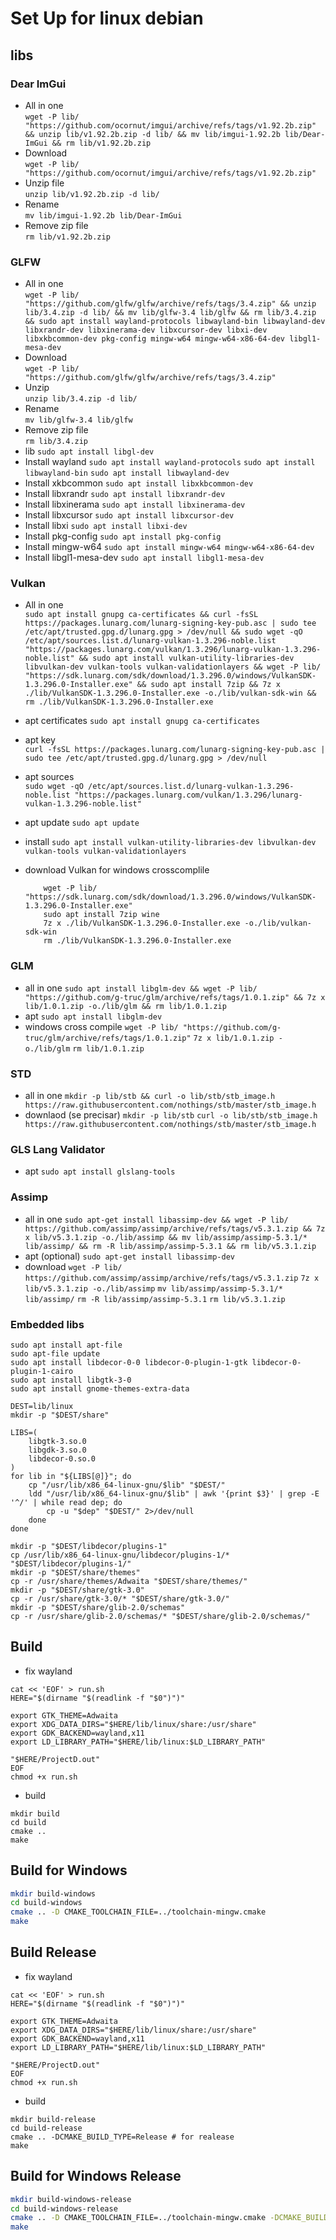 # Set Up for linux debian

## libs

### Dear ImGui

- All in one \
    `wget -P lib/ "https://github.com/ocornut/imgui/archive/refs/tags/v1.92.2b.zip" && unzip lib/v1.92.2b.zip -d lib/ && mv lib/imgui-1.92.2b lib/Dear-ImGui && rm lib/v1.92.2b.zip`
- Download \
    `wget -P lib/ "https://github.com/ocornut/imgui/archive/refs/tags/v1.92.2b.zip"`
- Unzip file \
    `unzip lib/v1.92.2b.zip -d lib/`
- Rename \
    `mv lib/imgui-1.92.2b lib/Dear-ImGui`
- Remove zip file \
    `rm lib/v1.92.2b.zip`

### GLFW

- All in one \
    `wget -P lib/ "https://github.com/glfw/glfw/archive/refs/tags/3.4.zip" && unzip lib/3.4.zip -d lib/ && mv lib/glfw-3.4 lib/glfw && rm lib/3.4.zip && sudo apt install wayland-protocols libwayland-bin libwayland-dev libxrandr-dev libxinerama-dev libxcursor-dev libxi-dev libxkbcommon-dev pkg-config mingw-w64 mingw-w64-x86-64-dev libgl1-mesa-dev`
- Download \
    `wget -P lib/ "https://github.com/glfw/glfw/archive/refs/tags/3.4.zip"`
- Unzip \
    `unzip lib/3.4.zip -d lib/`
- Rename \
    `mv lib/glfw-3.4 lib/glfw`
- Remove zip file \
    `rm lib/3.4.zip`
- lib
    `sudo apt install libgl-dev`
- Install wayland
    `sudo apt install wayland-protocols`
    `sudo apt install libwayland-bin`
    `sudo apt install libwayland-dev`
- Install xkbcommon
    `sudo apt install libxkbcommon-dev`
- Install libxrandr
    `sudo apt install libxrandr-dev`
- Install libxinerama
    `sudo apt install libxinerama-dev`
- Install libxcursor
    `sudo apt install libxcursor-dev`
- Install libxi
    `sudo apt install libxi-dev`
- Install pkg-config
    `sudo apt install pkg-config`
- Install mingw-w64
    `sudo apt install mingw-w64 mingw-w64-x86-64-dev`
- Install libgl1-mesa-dev
    `sudo apt install libgl1-mesa-dev`

### Vulkan

- All in one \
    `sudo apt install gnupg ca-certificates && curl -fsSL https://packages.lunarg.com/lunarg-signing-key-pub.asc | sudo tee /etc/apt/trusted.gpg.d/lunarg.gpg > /dev/null && sudo wget -qO /etc/apt/sources.list.d/lunarg-vulkan-1.3.296-noble.list "https://packages.lunarg.com/vulkan/1.3.296/lunarg-vulkan-1.3.296-noble.list" && sudo apt install vulkan-utility-libraries-dev libvulkan-dev vulkan-tools vulkan-validationlayers && wget -P lib/ "https://sdk.lunarg.com/sdk/download/1.3.296.0/windows/VulkanSDK-1.3.296.0-Installer.exe" && sudo apt install 7zip && 7z x ./lib/VulkanSDK-1.3.296.0-Installer.exe -o./lib/vulkan-sdk-win && rm ./lib/VulkanSDK-1.3.296.0-Installer.exe`
- apt certificates
    `sudo apt install gnupg ca-certificates`
- apt key \
    `curl -fsSL https://packages.lunarg.com/lunarg-signing-key-pub.asc | sudo tee /etc/apt/trusted.gpg.d/lunarg.gpg > /dev/null`
- apt sources \
    `sudo wget -qO /etc/apt/sources.list.d/lunarg-vulkan-1.3.296-noble.list "https://packages.lunarg.com/vulkan/1.3.296/lunarg-vulkan-1.3.296-noble.list"`
- apt update
    `sudo apt update`
- install
    `sudo apt install vulkan-utility-libraries-dev libvulkan-dev vulkan-tools vulkan-validationlayers`
- download Vulkan for windows crosscomplile

    ```shell
        wget -P lib/ "https://sdk.lunarg.com/sdk/download/1.3.296.0/windows/VulkanSDK-1.3.296.0-Installer.exe"
        sudo apt install 7zip wine
        7z x ./lib/VulkanSDK-1.3.296.0-Installer.exe -o./lib/vulkan-sdk-win
        rm ./lib/VulkanSDK-1.3.296.0-Installer.exe
    ```

### GLM

- all in one
    `sudo apt install libglm-dev && wget -P lib/ "https://github.com/g-truc/glm/archive/refs/tags/1.0.1.zip" && 7z x lib/1.0.1.zip -o./lib/glm && rm lib/1.0.1.zip`
- apt
    `sudo apt install libglm-dev`
- windows cross compile
    `wget -P lib/ "https://github.com/g-truc/glm/archive/refs/tags/1.0.1.zip"`
    `7z x lib/1.0.1.zip -o./lib/glm`
    `rm lib/1.0.1.zip`

### STD

- all in one
    `mkdir -p lib/stb && curl -o lib/stb/stb_image.h https://raw.githubusercontent.com/nothings/stb/master/stb_image.h`
- downlaod (se precisar)
    `mkdir -p lib/stb`
    `curl -o lib/stb/stb_image.h https://raw.githubusercontent.com/nothings/stb/master/stb_image.h`

### GLS Lang Validator

- apt
    `sudo apt install glslang-tools`

### Assimp

- all in one
    `sudo apt-get install libassimp-dev && wget -P lib/ https://github.com/assimp/assimp/archive/refs/tags/v5.3.1.zip && 7z x lib/v5.3.1.zip -o./lib/assimp && mv lib/assimp/assimp-5.3.1/* lib/assimp/ && rm -R lib/assimp/assimp-5.3.1 && rm lib/v5.3.1.zip`
- apt (optional)
    `sudo apt-get install libassimp-dev`
- download
    `wget -P lib/ https://github.com/assimp/assimp/archive/refs/tags/v5.3.1.zip`
    `7z x lib/v5.3.1.zip -o./lib/assimp`
    `mv lib/assimp/assimp-5.3.1/* lib/assimp/`
    `rm -R lib/assimp/assimp-5.3.1`
    `rm lib/v5.3.1.zip`

### Embedded libs

```shell
sudo apt install apt-file
sudo apt-file update
sudo apt install libdecor-0-0 libdecor-0-plugin-1-gtk libdecor-0-plugin-1-cairo
sudo apt install libgtk-3-0
sudo apt install gnome-themes-extra-data
```

```shell
DEST=lib/linux
mkdir -p "$DEST/share"

LIBS=(
    libgtk-3.so.0
    libgdk-3.so.0
    libdecor-0.so.0
)
for lib in "${LIBS[@]}"; do
    cp "/usr/lib/x86_64-linux-gnu/$lib" "$DEST/"
    ldd "/usr/lib/x86_64-linux-gnu/$lib" | awk '{print $3}' | grep -E '^/' | while read dep; do
        cp -u "$dep" "$DEST/" 2>/dev/null
    done
done

mkdir -p "$DEST/libdecor/plugins-1"
cp /usr/lib/x86_64-linux-gnu/libdecor/plugins-1/* "$DEST/libdecor/plugins-1/"
mkdir -p "$DEST/share/themes"
cp -r /usr/share/themes/Adwaita "$DEST/share/themes/"
mkdir -p "$DEST/share/gtk-3.0"
cp -r /usr/share/gtk-3.0/* "$DEST/share/gtk-3.0/"
mkdir -p "$DEST/share/glib-2.0/schemas"
cp -r /usr/share/glib-2.0/schemas/* "$DEST/share/glib-2.0/schemas/"
```

## Build

- fix wayland

```shell
cat << 'EOF' > run.sh
HERE="$(dirname "$(readlink -f "$0")")"

export GTK_THEME=Adwaita
export XDG_DATA_DIRS="$HERE/lib/linux/share:/usr/share"
export GDK_BACKEND=wayland,x11
export LD_LIBRARY_PATH="$HERE/lib/linux:$LD_LIBRARY_PATH"

"$HERE/ProjectD.out"
EOF
chmod +x run.sh
```

- build

```shell
mkdir build
cd build
cmake ..
make
```

## Build for Windows

```bash
mkdir build-windows
cd build-windows
cmake .. -D CMAKE_TOOLCHAIN_FILE=../toolchain-mingw.cmake
make
```
<!-- could be util
-D UPDATE_DEPS=ON
-->

## Build Release

- fix wayland

```shell
cat << 'EOF' > run.sh
HERE="$(dirname "$(readlink -f "$0")")"

export GTK_THEME=Adwaita
export XDG_DATA_DIRS="$HERE/lib/linux/share:/usr/share"
export GDK_BACKEND=wayland,x11
export LD_LIBRARY_PATH="$HERE/lib/linux:$LD_LIBRARY_PATH"

"$HERE/ProjectD.out"
EOF
chmod +x run.sh
```

- build

```shell
mkdir build-release
cd build-release
cmake .. -DCMAKE_BUILD_TYPE=Release # for realease
make
```

## Build for Windows Release

```bash
mkdir build-windows-release
cd build-windows-release
cmake .. -D CMAKE_TOOLCHAIN_FILE=../toolchain-mingw.cmake -DCMAKE_BUILD_TYPE=Release # for realease
make
```
<!-- could be util
-D UPDATE_DEPS=ON
-->
